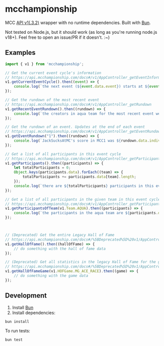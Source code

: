 # mcchampionship

MCC [API v1(.3.2)](https://api.mcchampionship.com/docs#/v1) wrapper with no runtime dependencies. Built with [Bun](https://bun.sh).

Not tested on Node.js, but it should work (as long as you're running node.js v18+). Feel free to open an issue/PR if it doesn't. :~)

## Examples

```js
import { v1 } from 'mcchampionship';

// Get the current event cycle's information
// https://api.mcchampionship.com/docs#/v1/AppController_getEventInformation
v1.getCurrentEventCycle().then((event) => {
    console.log(`the next event (${event.data.event}) starts at ${event.data.date}, here's the update video: ${event.data.updateVideo}`);
});

// Get the rundown of the most recent event
// https://api.mcchampionship.com/docs#/v1/AppController_getRundown
v1.getRecentEventRundown().then((rundown) => {
    console.log(`the creators in aqua team for the most recent event were ${rundown.data.creators.AQUA.join(", ")}`);
});

// Get the rundown of an event. Updates at the end of each event
// https://api.mcchampionship.com/docs#/v1/AppController_getEventRundown
v1.getEventRundown("1").then((rundown) => {
    console.log(`JackSucksAtMC's score in MCC1 was ${rundown.data.individualScores["JackSucksAtMC"]}`);
});

// Get a list of all participants in this event cycle
// https://api.mcchampionship.com/docs#/v1/AppController_getParticipants
v1.getParticipants().then((participants) => {
    let totalParticipants = 0;
    Object.keys(participants.data).forEach((team) => {
        totalParticipants += participants.data[team].length;
    });
    console.log(`there are ${totalParticipants} participants in this event cycle (including spectators)`);
});

// Get a list of all participants in the given team in this event cycle
// https://api.mcchampionship.com/docs#/v1/AppController_getParticipantsByTeam
v1.getParticipantsOfTeam(v1.Team.AQUA).then((participants) => {
    console.log(`the participants in the aqua team are ${participants.data.map((participant) => participant.username).join(", ")}`);
});



// (Deprecated) Get the entire Legacy Hall of Fame
// https://api.mcchampionship.com/docs#/%5BDeprecated%5D%20v1/AppController_getHallOfFame
v1.getHallOfFame().then((hallOfFame) => {
    // do something with the hall of fame data
});

// (Deprecated) Get all statistics in the legacy Hall of Fame for the given game
// https://api.mcchampionship.com/docs#/%5BDeprecated%5D%20v1/AppController_getHallOfFameByGame
v1.getHallOfFameGame(v1.HOFGame.MG_ACE_RACE).then((game) => {
    // do something with the game data
});
```

## Development

1. Install [Bun](https://bun.sh)
2. Install dependencies:

```bash
bun install
```

To run tests:

```bash
bun test
```